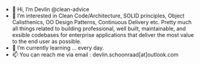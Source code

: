 - 👋 Hi, I’m Devlin @clean-advice
- 👀 I’m interested in Clean Code/Architecture, SOLID principles, Object Calisthenics, OO Design Patterns, Continuous Delivery etc. Pretty much all things related to building professional, well built, maintainable, and exsible codebases for enterprise applications that deliver the most value to the end user as possible.
- 🌱 I’m currently learning ... every day.
- 📫 You can reach me via email : devlin.schoonraad[at]outlook.com

<!---
clean-advice/clean-advice is a ✨ special ✨ repository because its `README.md` (this file) appears on your GitHub profile.
You can click the Preview link to take a look at your changes.
--->
